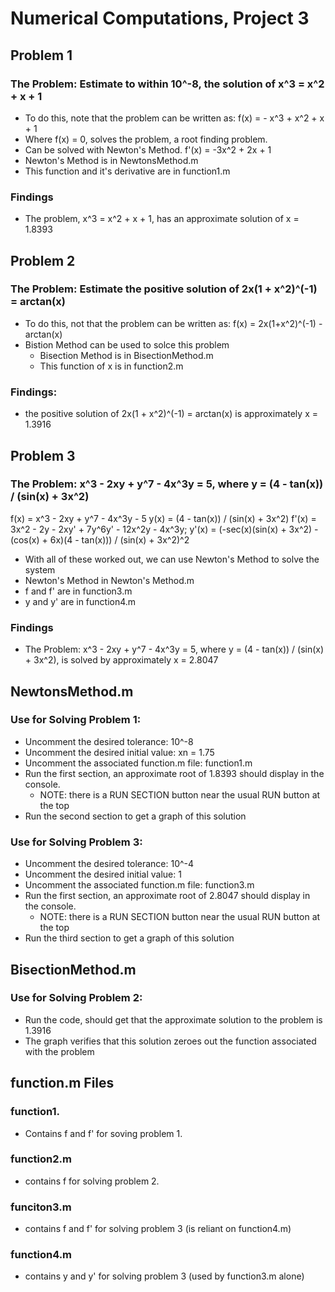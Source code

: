 # Numerical Computations, Project 3

## Problem 1

### The Problem: Estimate to within 10^-8, the solution of x^3 = x^2 + x + 1

- To do this, note that the problem can be written as:
f(x) = - x^3 + x^2 + x + 1
- Where f(x) = 0, solves the problem, a root finding problem.
- Can be solved with Newton's Method.
f'(x) = -3x^2 + 2x + 1
- Newton's Method is in NewtonsMethod.m
- This function and it's derivative are in function1.m

### Findings

- The problem, x^3 = x^2 + x + 1, has an approximate solution of 
x = 1.8393

## Problem 2

### The Problem: Estimate the positive solution of 2x(1 + x^2)^(-1) = arctan(x)

- To do this, not that the problem can be written as: 
f(x) = 2x(1+x^2)^(-1) - arctan(x)
- Bistion Method can be used to solce this problem
  - Bisection Method is in BisectionMethod.m  
  - This function of x is in function2.m

### Findings: 

- the positive solution of 2x(1 + x^2)^(-1) = arctan(x) is approximately
x = 1.3916

## Problem 3

### The Problem: x^3 - 2xy + y^7 - 4x^3y = 5, where y = (4 - tan(x)) / (sin(x) + 3x^2)

f(x) = x^3 - 2xy + y^7 - 4x^3y - 5
  y(x) = (4 - tan(x)) / (sin(x) + 3x^2)
f'(x) = 3x^2 - 2y - 2xy' + 7y^6y' - 12x^2y - 4x^3y;
  y'(x) = (-sec(x)(sin(x) + 3x^2) - (cos(x) + 6x)(4 - tan(x))) / (sin(x) + 3x^2)^2

- With all of these worked out, we can use Newton's Method to solve the system
- Newton's Method in Newton's Method.m
- f and f' are in function3.m
- y and y' are in function4.m

### Findings

- The Problem: x^3 - 2xy + y^7 - 4x^3y = 5, where y = (4 - tan(x)) /
  (sin(x) + 3x^2), is solved by approximately
x = 2.8047

## NewtonsMethod.m

### Use for Solving Problem 1:

- Uncomment the desired tolerance: 10^-8
- Uncomment the desired initial value: xn = 1.75
- Uncomment the associated function.m file: function1.m
- Run the first section, an approximate root of 1.8393 should display in the 
  console.
  - NOTE: there is a RUN SECTION button near the usual RUN button at the top
- Run the second section to get a graph of this solution

### Use for Solving Problem 3: 

- Uncomment the desired tolerance: 10^-4
- Uncomment the desired initial value: 1
- Uncomment the associated function.m file: function3.m
- Run the first section, an approximate root of 2.8047 should display in the 
  console.
  - NOTE: there is a RUN SECTION button near the usual RUN button at the top
- Run the third section to get a graph of this solution

## BisectionMethod.m

### Use for Solving Problem 2: 

- Run the code, should get that the approximate solution to the problem is 
1.3916
- The graph verifies that this solution zeroes out the function associated with
  the problem

## function.m Files

### function1.

- Contains f and f' for soving problem 1.

### function2.m

- contains f for solving problem 2.

### funciton3.m

- contains f and f' for solving problem 3 (is reliant on function4.m)

### function4.m

- contains y and y' for solving problem 3 (used by function3.m alone)
